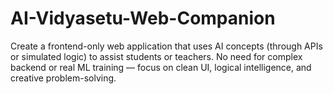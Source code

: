 # AI-Vidyasetu-Web-Companion
Create a frontend-only web application that uses AI concepts (through APIs or simulated logic) to assist students or teachers. No need for complex backend or real ML training — focus on clean UI, logical intelligence, and creative problem-solving.
